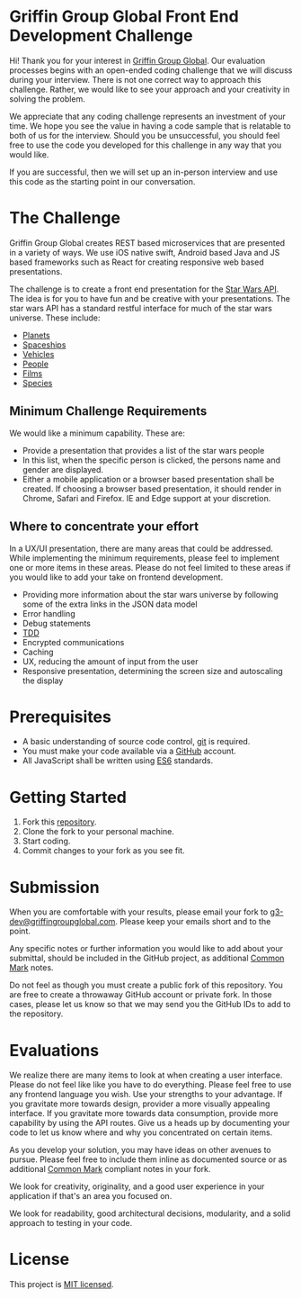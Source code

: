 # Griffin Group Global Front End Development Challenge

Hi! Thank you for your interest in [Griffin Group Global][g3website]. Our evaluation processes begins with an open-ended coding challenge that we will discuss during your interview. There is not one correct way to approach this challenge. Rather, we would like to see your approach and your creativity in solving the problem.

We appreciate that any coding challenge represents an investment of your time. We hope you see the value in having a code sample that is relatable to both of us for the interview. Should you be unsuccessful, you should feel free to use the code you developed for this challenge in any way that you would like.

If you are successful, then we will set up an in-person interview and use this code as the starting point in our conversation.

# The Challenge
Griffin Group Global creates REST based microservices that are presented in a variety of ways. We use iOS native swift, Android based Java and JS based frameworks such as React for creating responsive web based presentations.

The challenge is to create a front end presentation for the [Star Wars API][swapi]. The idea is for you to have fun and be creative with your presentations. The star wars API has a standard restful interface for much of the star wars universe. These include:
- [Planets](https://swapi.co/api/planets/)
- [Spaceships](https://swapi.co/api/starships/)
- [Vehicles](https://swapi.co/api/vehicles/)
- [People](https://swapi.co/api/people/)
- [Films](https://swapi.co/api/films/)
- [Species](https://swapi.co/api/species/)

## Minimum Challenge Requirements
We would like a minimum capability. These are:
- Provide a presentation that provides a list of the star wars people
- In this list, when the specific person is clicked, the persons name and gender are displayed.
- Either a mobile application or a browser based presentation shall be created. If choosing a browser based presentation, it should render in Chrome, Safari and Firefox. IE and Edge support at your discretion.

## Where to concentrate your effort
In a UX/UI presentation, there are many areas that could be addressed. While implementing the minimum requirements, please feel to implement one or more items in these areas. Please do not feel limited to these areas if you would like to add your take on frontend development.

- Providing more information about the star wars universe by following some of the extra links in the JSON data model
- Error handling
- Debug statements
- [TDD]
- Encrypted communications
- Caching
- UX, reducing the amount of input from the user
- Responsive presentation, determining the screen size and autoscaling the display

# Prerequisites
- A basic understanding of source code control, [git][git-scm] is required.
- You must make your code available via a [GitHub][github] account.
- All JavaScript shall be written using [ES6][ES6] standards.

# Getting Started
1. Fork this [repository][repository].
1. Clone the fork to your personal machine.
1. Start coding.
1. Commit changes to your fork as you see fit.

# Submission

When you are comfortable with your results, please email your fork to
[g3-dev@griffingroupglobal.com](mailto:g3-dev@griffingroupglobal.com). Please keep your emails short and to the point.

Any specific notes or further information you would like to add about your submittal, should be included in the GitHub project, as additional [Common Mark][commonmark] notes.

Do not feel as though you must create a public fork of this repository. You are free to create a throwaway GitHub account or private fork. In those cases, please let us know so that we may send you the GitHub IDs to add to the repository.

# Evaluations

We realize there are many items to look at when creating a user interface. Please do not feel like like you have to do everything. Please feel free to use any frontend language you wish. Use your strengths to your advantage. If you gravitate more towards design, provider a more visually appealing interface. If you gravitate more towards data consumption, provide more capability by using the API routes. Give us a heads up by documenting your code to let us know where and why you concentrated on certain
items.

As you develop your solution, you may have ideas on other avenues to pursue. Please feel free to include them inline as documented source or as additional [Common Mark][commonmark] compliant notes in your fork.

We look for creativity, originality, and a good user experience in your application if that's an area you focused on.

We look for readability, good architectural decisions, modularity, and a solid approach to testing in your code.

# License
This project is [MIT licensed][mitlicense].

[g3website]:https://www.griffingroupglobal.com
[git-scm]:https://git-scm.com/
[github]:https://github.com/
[nodejs]:https://nodejs.org/en/
[TDD]:https://en.wikipedia.org/wiki/Test-driven_development
[ES6]:http://www.ecma-international.org/ecma-262/6.0/
[eslint]:https://eslint.org/
[airbnb-eslint]:https://www.npmjs.com/package/eslint-config-airbnb
[mocha]:https://mochajs.org/
[repository]:https://github.com/GriffinGroupGlobal/frontend-challenge
[mitlicense]:https://en.wikipedia.org/wiki/MIT_License
[commonmark]:https://spec.commonmark.org/
[swapi]:https://swapi.co/